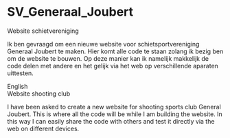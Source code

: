 # SV_Generaal_Joubert
Website schietvereniging

Ik ben gevraagd om een nieuwe website voor schietsportvereniging Generaal Joubert te maken. 
Hier komt alle code te staan zolang ik bezig ben om de website te bouwen. 
Op deze manier kan ik namelijk makkelijk de code delen met andere en het gelijk via het web op verschillende aparaten uittesten.
<br>

English<br>
Website shooting club

I have been asked to create a new website for shooting sports club General Joubert.
This is where all the code will be while I am building the website.
In this way I can easily share the code with others and test it directly via the web on different devices.
